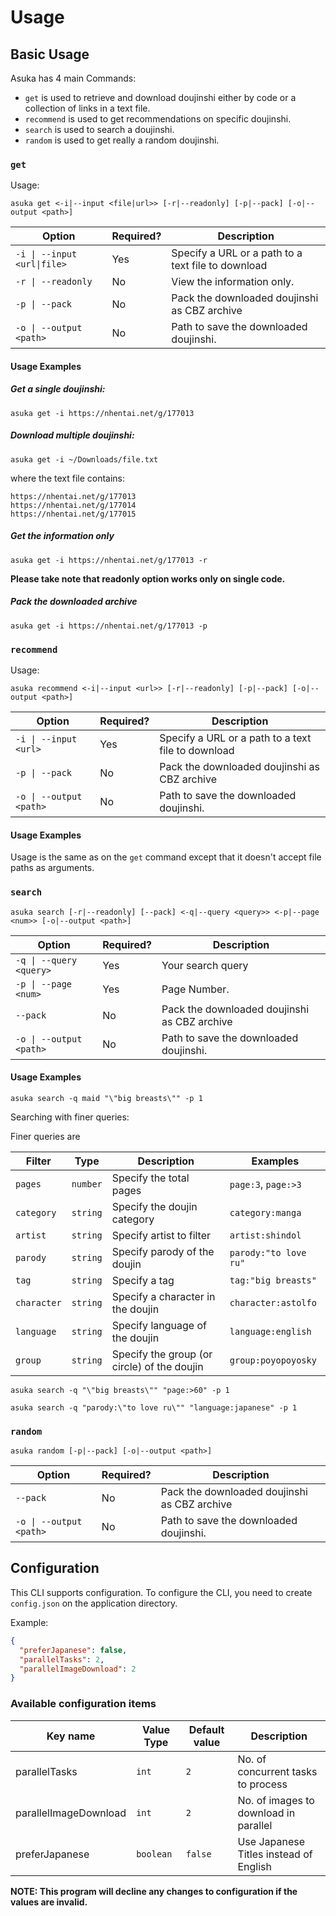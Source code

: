 # Usage

## Basic Usage

Asuka has 4 main Commands:

-   `get` is used to retrieve and download doujinshi either by code or a collection of links in a text file.
-   `recommend` is used to get recommendations on specific doujinshi.
-   `search` is used to search a doujinshi.
-   `random` is used to get really a random doujinshi.

### `get`

Usage:

```
asuka get <-i|--input <file|url>> [-r|--readonly] [-p|--pack] [-o|--output <path>]
```

| Option                      | Required? | Description                                        |
|-----------------------------|-----------|----------------------------------------------------|
| `-i \| --input <url\|file>` | Yes       | Specify a URL or a path to a text file to download |
| `-r \| --readonly`          | No        | View the information only.                         |
| `-p \| --pack`              | No        | Pack the downloaded doujinshi as CBZ archive       |
| `-o \| --output <path>`     | No        | Path to save the downloaded doujinshi.             |

#### Usage Examples

##### Get a single doujinshi:

```
asuka get -i https://nhentai.net/g/177013
```

##### Download multiple doujinshi:

```
asuka get -i ~/Downloads/file.txt
```

where the text file contains:

```
https://nhentai.net/g/177013
https://nhentai.net/g/177014
https://nhentai.net/g/177015
```

##### Get the information only

```
asuka get -i https://nhentai.net/g/177013 -r
```

__Please take note that readonly option works only on single code.__

##### Pack the downloaded archive

```
asuka get -i https://nhentai.net/g/177013 -p
```

### `recommend`

Usage:

```
asuka recommend <-i|--input <url>> [-r|--readonly] [-p|--pack] [-o|--output <path>]
```

| Option                  | Required? | Description                                        |
|-------------------------|-----------|----------------------------------------------------|
| `-i \| --input <url>`   | Yes       | Specify a URL or a path to a text file to download |
| `-p \| --pack`          | No        | Pack the downloaded doujinshi as CBZ archive       |
| `-o \| --output <path>` | No        | Path to save the downloaded doujinshi.             |


#### Usage Examples

Usage is the same as on the `get` command except that it doesn't accept file paths as arguments.

### `search`

```
asuka search [-r|--readonly] [--pack] <-q|--query <query>> <-p|--page <num>> [-o|--output <path>]
```

| Option                     | Required? | Description                                  |
|----------------------------|-----------|----------------------------------------------|
| `-q \| --query <query>`    | Yes       | Your search query                            |
| `-p \| --page <num>`       | Yes       | Page Number.                                 |
| `--pack`                   | No        | Pack the downloaded doujinshi as CBZ archive |
| `-o \| --output <path>`    | No        | Path to save the downloaded doujinshi.       |

#### Usage Examples

```
asuka search -q maid "\"big breasts\"" -p 1
```

Searching with finer queries:

Finer queries are

| Filter            | Type          | Description                                 | Examples              |
|-------------------|---------------|---------------------------------------------|-----------------------|
| `pages`           | `number`      | Specify the total pages                     | `page:3`, `page:>3`   |
| `category`        | `string`      | Specify the doujin category                 | `category:manga`      |
| `artist`          | `string`      | Specify artist to filter                    | `artist:shindol`      |
| `parody`          | `string`      | Specify parody of the doujin                | `parody:"to love ru"` |
| `tag`             | `string`      | Specify a tag                               | `tag:"big breasts"`   |
| `character`       | `string`      | Specify a character in the doujin           | `character:astolfo`   |
| `language`        | `string`      | Specify language of the doujin              | `language:english`    |
| `group`           | `string`      | Specify the group (or circle) of the doujin | `group:poyopoyosky`   |

```
asuka search -q "\"big breasts\"" "page:>60" -p 1
```

```
asuka search -q "parody:\"to love ru\"" "language:japanese" -p 1
```

### `random`

```
asuka random [-p|--pack] [-o|--output <path>]
```

| Option                     | Required? | Description                                  |
|----------------------------|-----------|----------------------------------------------|
| `--pack`                   | No        | Pack the downloaded doujinshi as CBZ archive |
| `-o \| --output <path>`    | No        | Path to save the downloaded doujinshi.       |

## Configuration

This CLI supports configuration. To configure the CLI, you need to create `config.json` on the application directory.

Example:

```json
{
  "preferJapanese": false,
  "parallelTasks": 2,
  "parallelImageDownload": 2
}
```

### Available configuration items

| Key name                 | Value Type    | Default value      | Description                            |
|--------------------------|---------------|--------------------|----------------------------------------|
| parallelTasks            | `int`         | `2`                | No. of concurrent tasks to process     |
| parallelImageDownload    | `int`         | `2`                | No. of images to download in parallel  |
| preferJapanese           | `boolean`     | `false`            | Use Japanese Titles instead of English |

__NOTE: This program will decline any changes to configuration if the values are invalid.__
